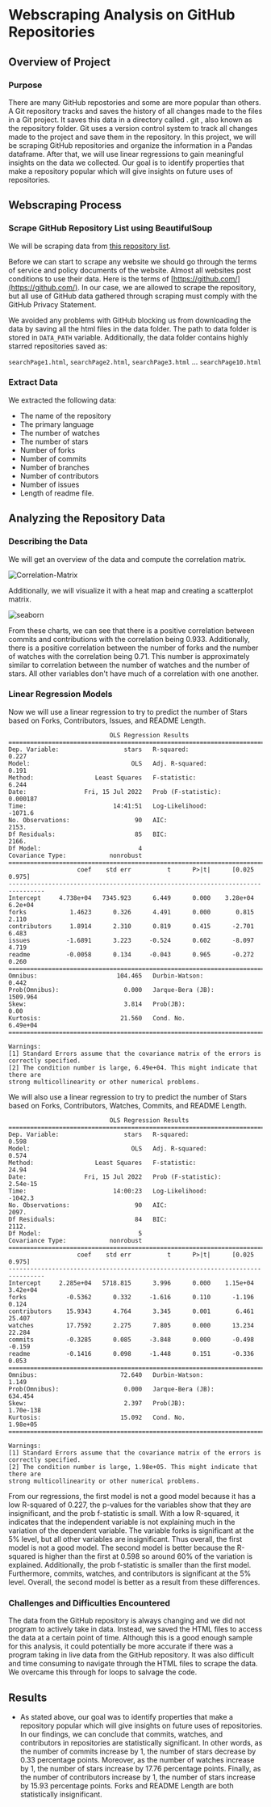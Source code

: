 # Webscraping Analysis on GitHub Repositories

## Overview of Project

### Purpose
There are many GitHub repostories and some are more popular than others. A Git repository tracks and saves the history of all changes made to the files in a Git project. It saves this data in a directory called . git , also known as the repository folder. Git uses a version control system to track all changes made to the project and save them in the repository. In this project, we will be scraping GitHub repositories and organize the information in a Pandas dataframe. After that, we will use linear regressions to gain meaningful insights on the data we collected. Our goal is to identify properties that make a repository popular which will give insights on future uses of repositories.

## Webscraping Process

### Scrape GitHub Repository List using BeautifulSoup

We will be scraping data from [this repository list](https://github.com/search?o=desc&q=stars%3A%3E1&s=stars&type=Repositories).

Before we can start to scrape any website we should go through the terms of service and policy documents of the website. Almost all websites post conditions to use their data. Here is the terms of [https://github.com/](https://github.com/). In our case, we are allowed to scrape the repository, but all use of GitHub data gathered through scraping must comply with the GitHub Privacy Statement.

We avoided any problems with GitHub blocking us from downloading the data by saving all the html files in the data folder. The path to data folder is stored in `DATA_PATH` variable. Additionally, the data folder contains highly starred repositories saved as:

 `searchPage1.html`, `searchPage2.html`, `searchPage3.html` ... `searchPage10.html`

### Extract Data

We extracted the following data:

+ The name of the repository
+ The primary language
+ The number of watches
+ The number of stars
+ Number of forks
+ Number of commits
+ Number of branches
+ Number of contributors
+ Number of issues
+ Length of readme file.

## Analyzing the Repository Data

### Describing the Data

We will get an overview of the data and compute the correlation matrix.

![Correlation-Matrix](https://user-images.githubusercontent.com/29410712/179305275-7e920928-9b40-4255-9cf7-23c51cba7181.png)

Additionally, we will visualize it with a heat map and creating a scatterplot matrix.

![seaborn](https://user-images.githubusercontent.com/29410712/179307109-0614e5ce-c5cc-4add-9ec7-345fdf7eb59a.png)

From these charts, we can see that there is a positive correlation between commits and contributions with the correlation being 0.933. Additionally, there is a positive correlation between the number of forks and the number of watches with the correlation being 0.71. This number is approximately similar to correlation between the number of watches and the number of stars. All other variables don't have much of a correlation with one another.

### Linear Regression Models

Now we will use a linear regression to try to predict the number of Stars based on Forks, Contributors, Issues, and README Length.

```
                            OLS Regression Results                            
==============================================================================
Dep. Variable:                  stars   R-squared:                       0.227
Model:                            OLS   Adj. R-squared:                  0.191
Method:                 Least Squares   F-statistic:                     6.244
Date:                Fri, 15 Jul 2022   Prob (F-statistic):           0.000187
Time:                        14:41:51   Log-Likelihood:                -1071.6
No. Observations:                  90   AIC:                             2153.
Df Residuals:                      85   BIC:                             2166.
Df Model:                           4                                         
Covariance Type:            nonrobust                                         
================================================================================
                   coef    std err          t      P>|t|      [0.025      0.975]
--------------------------------------------------------------------------------
Intercept     4.738e+04   7345.923      6.449      0.000    3.28e+04     6.2e+04
forks            1.4623      0.326      4.491      0.000       0.815       2.110
contributors     1.8914      2.310      0.819      0.415      -2.701       6.483
issues          -1.6891      3.223     -0.524      0.602      -8.097       4.719
readme          -0.0058      0.134     -0.043      0.965      -0.272       0.260
================================================================================
Omnibus:                      104.465   Durbin-Watson:                   0.442
Prob(Omnibus):                  0.000   Jarque-Bera (JB):             1509.964
Skew:                           3.814   Prob(JB):                         0.00
Kurtosis:                      21.560   Cond. No.                     6.49e+04
================================================================================

Warnings:
[1] Standard Errors assume that the covariance matrix of the errors is correctly specified.
[2] The condition number is large, 6.49e+04. This might indicate that there are
strong multicollinearity or other numerical problems.
```
We will also use a linear regression to try to predict the number of Stars based on Forks, Contributors, Watches, Commits, and README Length.

```
                            OLS Regression Results                            
==============================================================================
Dep. Variable:                  stars   R-squared:                       0.598
Model:                            OLS   Adj. R-squared:                  0.574
Method:                 Least Squares   F-statistic:                     24.94
Date:                Fri, 15 Jul 2022   Prob (F-statistic):           2.54e-15
Time:                        14:00:23   Log-Likelihood:                -1042.3
No. Observations:                  90   AIC:                             2097.
Df Residuals:                      84   BIC:                             2112.
Df Model:                           5                                         
Covariance Type:            nonrobust                                         
================================================================================
                   coef    std err          t      P>|t|      [0.025      0.975]
--------------------------------------------------------------------------------
Intercept     2.285e+04   5718.815      3.996      0.000    1.15e+04    3.42e+04
forks           -0.5362      0.332     -1.616      0.110      -1.196       0.124
contributors    15.9343      4.764      3.345      0.001       6.461      25.407
watches         17.7592      2.275      7.805      0.000      13.234      22.284
commits         -0.3285      0.085     -3.848      0.000      -0.498      -0.159
readme          -0.1416      0.098     -1.448      0.151      -0.336       0.053
==============================================================================
Omnibus:                       72.640   Durbin-Watson:                   1.149
Prob(Omnibus):                  0.000   Jarque-Bera (JB):              634.454
Skew:                           2.397   Prob(JB):                    1.70e-138
Kurtosis:                      15.092   Cond. No.                     1.98e+05
==============================================================================

Warnings:
[1] Standard Errors assume that the covariance matrix of the errors is correctly specified.
[2] The condition number is large, 1.98e+05. This might indicate that there are
strong multicollinearity or other numerical problems.
```
From our regressions, the first model is not a good model because it has a low R-squared of 0.227, the p-values for the variables show that they are insignificant, and the prob f-statistic is small. With a low R-squared, it indicates that the independent variable is not explaining much in the variation of the dependent variable. The variable forks is significant at the 5% level, but all other variables are insignificant. Thus overall, the first model is not a good model.  The second model is better because the R-squared is higher than the first at 0.598 so around 60% of the variation is explained. Additionally, the prob f-statistic is smaller than the first model. Furthermore, commits, watches, and contributors is significant at the 5% level. Overall, the second model is better as a result from these differences.

### Challenges and Difficulties Encountered
The data from the GitHub repository is always changing and we did not program to actively take in data. Instead, we saved the HTML files to access the data at a certain point of time. Although this is a good enough sample for this analysis, it could potentially be more accurate if there was a program taking in live data from the GitHub repository. It was also difficult and time consuming to navigate through the HTML files to scrape the data. We overcame this through for loops to salvage the code.

## Results
- As stated above, our goal was to identify properties that make a repository popular which will give insights on future uses of repositories. In our findings, we can conclude that commits, watches, and contributors in repositories are statistically significant. In other words, as the number of commits increase by 1, the number of stars decrease by 0.33 percentage points. Moreover, as the number of watches increase by 1, the number of stars increase by 17.76 percentage points. Finally, as the number of contributors increase by 1, the number of stars increase by 15.93 percentage points. Forks and README Length are both statistically insignificant. 

